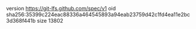 version https://git-lfs.github.com/spec/v1
oid sha256:35399c224eac88336a464545893a94eab23759d42c1fd4ea11e2bc3d368f441b
size 13802
